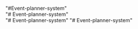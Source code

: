 "#Event-planner-system"  
"# Event-planner-system"  
"# Event-planner-system" 
"# Event-planner-system" 
